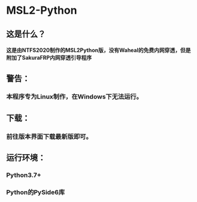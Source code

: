 # MSL2-Python
## 这是什么？
#### 这是由NTFS2020制作的MSL2Python版，没有Waheal的免费内网穿透，但是附加了SakuraFRP内网穿透引导程序
## 警告：
### 本程序专为Linux制作，在Windows下无法运行。
## 下载：
### 前往版本界面下载最新版即可。
## 运行环境：
### Python3.7+
### Python的PySide6库
